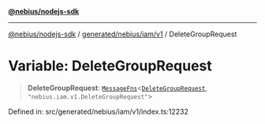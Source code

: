 [**@nebius/nodejs-sdk**](../../../../../README.md)

***

[@nebius/nodejs-sdk](../../../../../README.md) / [generated/nebius/iam/v1](../README.md) / DeleteGroupRequest

# Variable: DeleteGroupRequest

> **DeleteGroupRequest**: [`MessageFns`](../../../../../runtime/protos/core/interfaces/MessageFns.md)\<[`DeleteGroupRequest`](../interfaces/DeleteGroupRequest.md), `"nebius.iam.v1.DeleteGroupRequest"`\>

Defined in: src/generated/nebius/iam/v1/index.ts:12232
